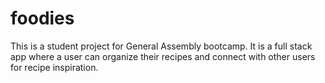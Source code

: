 # foodies
This is a student project for General Assembly bootcamp. It is a full stack app where a user can organize their recipes and connect with other users for recipe inspiration.
